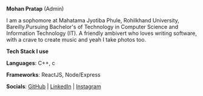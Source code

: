 **Mohan Pratap** (Admin)

I am a sophomore at Mahatama Jyotiba Phule, Rohilkhand University, Bareilly.Pursuing Bachelor's of Technology in Computer Science and Information Technology (IT).
A friendly ambivert who loves writing software, with a crave to create music and yeah I take photos too.

**Tech Stack I use**

**Languages**:  C++, c

**Frameworks**: ReactJS, Node/Express 

**Socials**:
[GitHub](https://github.com/pratapmohan579
) |
[LinkedIn](https://www.linkedin.com/in/mohan-pratap) |
[Instagram](https://instagram.com/rock_back579)